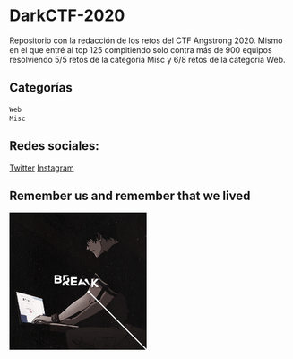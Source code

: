 # DarkCTF-2020

Repositorio con la redacción de los retos del CTF Angstrong 2020. 
Mismo en el que entré al top 125 compitiendo solo contra más de 900 equipos
resolviendo 5/5 retos de la categoría Misc y 6/8 retos de la categoría Web.

## Categorías
```
Web
Misc
```

## Redes sociales:

[Twitter](https://twitter.com/developerjesus)
[Instagram](https://instagram.com/developerjesus)

## Remember us and remember that we lived

![VON](von.gif)
